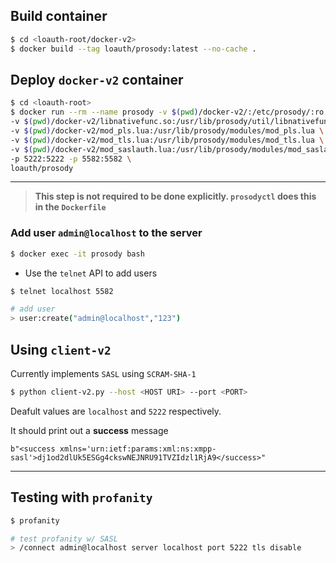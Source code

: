 ## Build container
```bash
$ cd <loauth-root/docker-v2>
$ docker build --tag loauth/prosody:latest --no-cache .
```

## Deploy `docker-v2` container
```bash
$ cd <loauth-root>
$ docker run --rm --name prosody -v $(pwd)/docker-v2/:/etc/prosody/:ro \
-v $(pwd)/docker-v2/libnativefunc.so:/usr/lib/prosody/util/libnativefunc.so \
-v $(pwd)/docker-v2/mod_pls.lua:/usr/lib/prosody/modules/mod_pls.lua \
-v $(pwd)/docker-v2/mod_tls.lua:/usr/lib/prosody/modules/mod_tls.lua \
-v $(pwd)/docker-v2/mod_saslauth.lua:/usr/lib/prosody/modules/mod_saslauth.lua \
-p 5222:5222 -p 5582:5582 \
loauth/prosody
```
--------------
> **This step is not required to be done explicitly.
> `prosodyctl` does this in the `Dockerfile`**

### Add user `admin@localhost` to the server
```bash
$ docker exec -it prosody bash
```
- Use the `telnet` API to add users
```bash
$ telnet localhost 5582

# add user 
> user:create("admin@localhost","123")
```

## Using `client-v2`
Currently implements `SASL` using `SCRAM-SHA-1`

```bash
$ python client-v2.py --host <HOST URI> --port <PORT>
```
Deafult values are `localhost` and `5222` respectively.

It should print out a **success** message
```
b"<success xmlns='urn:ietf:params:xml:ns:xmpp-sasl'>dj1od2dlUk5ESGg4ckswNEJNRU91TVZIdzl1RjA9</success>"
```

-----------------

## Testing with `profanity`
```bash
$ profanity

# test profanity w/ SASL
> /connect admin@localhost server localhost port 5222 tls disable
```
